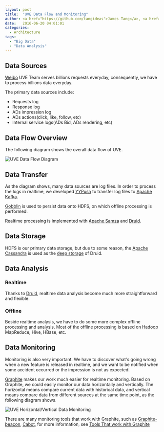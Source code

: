 ```yaml
---
layout: post
title:  "UVE Data Flow and Monitoring"
author: <a href="https://github.com/tangideas">James Tang</a>, <a href="https://github.com/lution">Lution</a>
date:   2016-06-20 04:01:01
categories:
  - Architecture
tags:
  - "Big Data"
  - "Data Analysis"
---
```


## Data Sources

[Weibo](!http://weibo.com) UVE Team serves billions requests everyday, consequently,
we have to process billions data everyday.

The primary data sources include:

- Requests log
- Response log
- ADs impression log
- ADs actions(click, like, follow, etc)
- Internal service logs(ADs Bid, ADs rendering, etc)

## Data Flow Overview

The following diagram shows the overall data flow of UVE.

![UVE Data Flow Diagram](/images/UVEDataFlow.png)

## Data Transfer

As the diagram shows, many data sources are log files. In order to process the logs
in realtime, we developed [YYPush](https://github.com/uveio/YYPush) to transfer
log files to [Apache Kafka](http://kafka.apache.org/).

[Gobblin](https://github.com/linkedin/gobblin) is used to persist data onto HDFS,
on which offline processing is performed.

Realtime processing is implemented with [Apache Samza](http://samza.apache.org/) and
[Druid](http://druid.io/).

## Data Storage

HDFS is our primary data storage, but due to some reason, the [Apache Cassandra](http://cassandra.apache.org/) is used as the [deep storage](http://druid.io/docs/0.9.0/dependencies/deep-storage.html) of Druid.

## Data Analysis

### Realtime

Thanks to [Druid](http://druid.io/), realtime data analysis become much more straightforward and flexible.

### Offline

Beside realtime analysis, we have to do some more complex offline processing and analysis.
Most of the offline processing is based on Hadoop MapReduce, Hive, HBase, etc.

## Data Monitoring

Monitoring is also very important. We have to discover what's going wrong when a new feature is released in realtime, and we want to be notified when some accident occurred or the impression is not as expected.

[Graphite](https://github.com/graphite-project/) makes our work much easier for realtime
monitoring. Based on Graphite, we could easily monitor our data horizontally and vertically. The horizontal means compare current data with historical data, and vertical means compare data from different sources at the same time point, as the following diagram shows.

![UVE Horizontal/Vertical Data Monitoring](/images/uve-horizontal-vertical-data-monitoring.png)

There are many monitoring tools that work with Graphite, such as [Graphite-beacon](https://github.com/klen/graphite-beacon), [Cabot](https://github.com/arachnys/cabot), for more information, see [Tools That work with Graphite](http://graphite.readthedocs.io/en/latest/tools.html)
